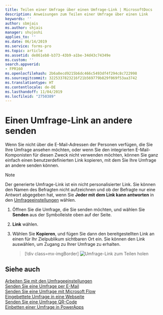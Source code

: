```yaml
---
title: Teilen einer Umfrage über einen Umfrage-Link | MicrosoftDocs
description: Anweisungen zum Teilen einer Umfrage über einen Link
keywords: ''
author: sbmjais
ms.author: shjais
manager: shujoshi
applies_to: ''
ms.date: 06/14/2019
ms.service: forms-pro
ms.topic: article
ms.assetid: de861eb8-b373-43b9-a1be-34d43c74349e
ms.custom: ''
search.appverid:
- FPR160
ms.openlocfilehash: 2b6a8ecd9215b6dc466c5493df4f294c8c722998
ms.sourcegitcommit: 3225337823216f21b569779b829f069f53aa3742
ms.translationtype: HT
ms.contentlocale: de-DE
ms.lasthandoff: 11/04/2019
ms.locfileid: "2750389"
---
```

# <a name="send-a-survey-link-to-others"></a>Einen Umfrage-Link an andere senden

Wenn Sie nicht über die E-Mail-Adressen der Personen verfügen, die Sie Ihre Umfrage ansehen möchten, oder wenn Sie den integrierten E-Mail-Komponisten für diesen Zweck nicht verwenden möchten, können Sie ganz einfach einen benutzerdefinierten Link kopieren, mit dem Sie Ihre Umfrage an andere senden können.

> [!NOTE]
> Der generierte Umfrage-Link ist ein nicht personalisierter Link. Sie können den Namen des Befragten nicht aufzeichnen und ob der Befragte nur eine Antwort abgegeben hat, wenn Sie **Jeder mit dem Link kann antworten** in den [Umfrageeinstellungen](invite-settings.md) wählen.

1. Öffnen Sie die Umfrage, die Sie senden möchten, und wählen Sie **Senden** aus der Symbolleiste oben auf der Seite.

2. **Link** wählen.

3. Wählen Sie **Kopieren**, und fügen Sie dann den bereitgestellten Link an einen für Ihr Zielpublikum sichtbaren Ort ein. Sie können den Link auswählen, um Zugang zu Ihrer Umfrage zu erhalten.

    > [!div class=mx-imgBorder]
    > ![Umfrage-Link zum Teilen holen](media/survey-link.png "Holen Sie sich den Umfrage-Link zum Teilen")  

## <a name="see-also"></a>Siehe auch

[Arbeiten Sie mit den Umfrageeinstellungen](invite-settings.md)<br>
[Senden Sie eine Umfrage per E-Mail](send-survey-email.md)<br>
[Senden Sie eine Umfrage mit Microsoft Flow](send-survey-microsoft-flow.md)<br>
[Eingebettete Umfrage in eine Webseite](embed-web-page.md)<br>
[Senden Sie eine Umfrage QR-Code](send-survey-qrcode.md)<br>
[Einbetten einer Umfrage in PowerApps](embed-survey-powerapps.md)
